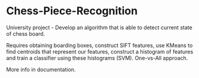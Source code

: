 # Chess-Piece-Recognition
University project - Develop an algorithm that is able to detect current state of chess board. 

Requires obtaining boarding boxes, construct SIFT features, use KMeans to find centroids that represent our features,  construct a histogram of features and train a classifier using these histograms (SVM). One-vs-All approach. 

More info in documentation.
